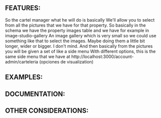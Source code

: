 
## FEATURES:
So the cartel manager what he will do is basically We'll allow you to select from all the pictures that we have for that property. So basically in the schema we have the property images table and we have for example in image-studio-gallery An image gallery which is very small so we could use something like that to select the images. Maybe doing them a little bit longer, wider or bigger. I don't mind. And then basically from the pictures you will be given a set of like a side menu With different options, this is the same side menu that we have at http://localhost:3000/account-admin/carteleria (opciones de visualization)


## EXAMPLES:



## DOCUMENTATION:

## OTHER CONSIDERATIONS:
